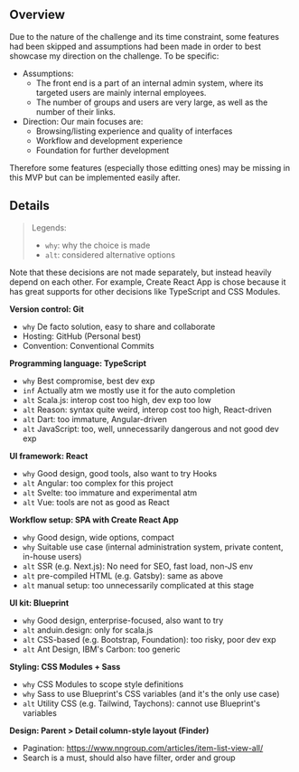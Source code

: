 ## Overview

Due to the nature of the challenge and its time constraint, some features had been skipped and assumptions had been made in order to best showcase my direction on the challenge. To be specific:

- Assumptions:
    - The front end is a part of an internal admin system, where its targeted users are mainly internal employees.
    - The number of groups and users are very large, as well as the number of their links.
- Direction: Our main focuses are:
    - Browsing/listing experience and quality of interfaces
    - Workflow and development experience
    - Foundation for further development

Therefore some features (especially those editting ones) may be missing in this MVP but can be implemented easily after.

## Details

> Legends:
> 
> - `why`: why the choice is made
> - `alt`: considered alternative options

Note that these decisions are not made separately, but instead heavily depend on each other. For example, Create React App is chose because it has great supports for other decisions like TypeScript and CSS Modules.

**Version control: Git**

- `why` De facto solution, easy to share and collaborate
- Hosting: GitHub (Personal best)
- Convention: Conventional Commits

**Programming language: TypeScript**

- `why` Best compromise, best dev exp
- `inf` Actually atm we mostly use it for the auto completion
- `alt` Scala.js: interop cost too high, dev exp too low
- `alt` Reason: syntax quite weird, interop cost too high, React-driven
- `alt` Dart: too immature, Angular-driven
- `alt` JavaScript: too, well, unnecessarily dangerous and not good dev exp

**UI framework: React**

- `why` Good design, good tools, also want to try Hooks
- `alt` Angular: too complex for this project
- `alt` Svelte: too immature and experimental atm
- `alt` Vue: tools are not as good as React

**Workflow setup: SPA with Create React App**

- `why` Good design, wide options, compact
- `why` Suitable use case (internal administration system, private content, in-house users)
- `alt` SSR (e.g. Next.js): No need for SEO, fast load, non-JS env
- `alt` pre-compiled HTML (e.g. Gatsby): same as above
- `alt` manual setup: too unnecessarily complicated at this stage

**UI kit: Blueprint**

- `why` Good design, enterprise-focused, also want to try
- `alt` anduin.design: only for scala.js
- `alt` CSS-based (e.g. Bootstrap, Foundation): too risky, poor dev exp
- `alt` Ant Design, IBM's Carbon: too generic

**Styling: CSS Modules + Sass**

- `why` CSS Modules to scope style definitions
- `why` Sass to use Blueprint's CSS variables (and it's the only use case)
- `alt` Utility CSS (e.g. Tailwind, Taychons): cannot use Blueprint's variables

**Design: Parent > Detail column-style layout (Finder)**

- Pagination: https://www.nngroup.com/articles/item-list-view-all/
- Search is a must, should also have filter, order and group
